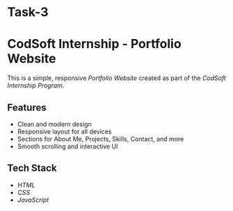 # Task-3
# CodSoft Internship - Portfolio Website

This is a simple, responsive *Portfolio Website* created as part of the *CodSoft Internship Program*.

## Features

- Clean and modern design
- Responsive layout for all devices
- Sections for About Me, Projects, Skills, Contact, and more
- Smooth scrolling and interactive UI

## Tech Stack

- *HTML*
- *CSS*
- *JavaScript*
